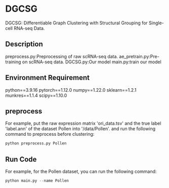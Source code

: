 # DGCSG
DGCSG: Differentiable Graph Clustering with Structural Grouping for Single-cell RNA-seq Data.

## Description
preprocess.py:Preprocessing of raw scRNA-seq data.
ae_pretrain.py:Pre-training on scRNA-seq data.
DGCSG.py:Our model
main.py:train our model

## Environment Requirement
python==3.9.16
pytorch==1.12.0
numpy==1.22.0
sklearn==1.2.1
munkres==1.1.4
scipy==1.10.0

## preprocess 
For example, put the raw expression matrix 'ori_data.tsv' and the true label 'label.ann' of the dataset Pollen into '/data/Pollen'. and run the following command to preprocess before clustering:
```python
python preprocess.py Pollen
```

## Run Code
For example, for the Pollen dataset, you can run the following command:
```python
python main.py --name Pollen
```

